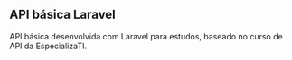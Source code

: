 
## API básica Laravel

API básica desenvolvida com Laravel para estudos, baseado no curso de API da EspecializaTI.
